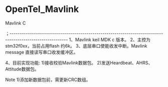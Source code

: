 # OpenTel_Mavlink
Mavlink C


；-----------------------------------------------------------------------------------------------------------
1、Mavlink keil MDK c 版本。
2、主控为stm32f0xx，当前占用flash 约6k。
3、底层串口使能收发中断。Mavlink message 直接读写串口收发缓冲区。

4、目前实现功能:
  1)接收校验Mavlink数据包。
  2)发送Heardbeat、AHRS、Attitude数据包。
  
Note
  1)添加新数据包前，需更新CRC数组。

